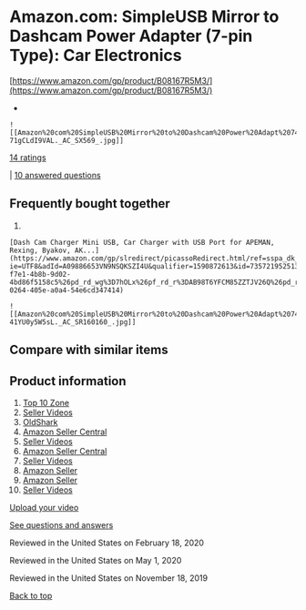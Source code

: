 # Amazon.com: SimpleUSB Mirror to Dashcam Power Adapter (7-pin Type): Car Electronics

[https://www.amazon.com/gp/product/B08167R5M3/](https://www.amazon.com/gp/product/B08167R5M3/)

- 

    ![[Amazon%20com%20SimpleUSB%20Mirror%20to%20Dashcam%20Power%20Adapt%20742757e7108743dcad7aeaa7203812e1 71gCLdI9VAL._AC_SX569_.jpg]]

[14 ratings](https://www.amazon.com/gp/product/B08167R5M3/)

|  [10 answered questions](https://www.amazon.com/gp/product/B08167R5M3/)

## Frequently bought together

1.  

    [Dash Cam Charger Mini USB, Car Charger with USB Port for APEMAN, Rexing, Byakov, AK...](https://www.amazon.com/gp/slredirect/picassoRedirect.html/ref=sspa_dk_detail_2?ie=UTF8&adId=A09886653VN9NSQKSZI4U&qualifier=1590872613&id=7357219525132507&widgetName=sp_detail&url=%2Fdp%2FB07K7MG9CJ%2Fref%3Dsspa_dk_detail_2%3Fpsc%3D1%26pd_rd_i%3DB07K7MG9CJ%26pd_rd_w%3DpzYaB%26pf_rd_p%3D48d372c1-f7e1-4b8b-9d02-4bd86f5158c5%26pd_rd_wg%3D7hOLx%26pf_rd_r%3DAB98T6YFCM85ZZTJV26Q%26pd_rd_r%3D83f19210-0264-405e-a0a4-54e6cd347414)

    ![[Amazon%20com%20SimpleUSB%20Mirror%20to%20Dashcam%20Power%20Adapt%20742757e7108743dcad7aeaa7203812e1 41YU0y5W5sL._AC_SR160160_.jpg]]

## Compare with similar items

## Product information

1. [Top 10 Zone](https://www.amazon.com/vdp/2857617e03de46e8ba334c010c032ddb?ref=dp_vse_rvc_0)
2. [Seller Videos](https://www.amazon.com/vdp/46b7a40a912b4656aaade3f3aaae8e03?ref=dp_vse_rvc_1)
3. [OldShark](https://www.amazon.com/vdp/7872d12540974aa982de22dff66d886c?ref=dp_vse_rvc_2)
4. [Amazon Seller Central](https://www.amazon.com/vdp/9f4879b21cf649488c6800ce46a768a9?ref=dp_vse_rvc_3)
5. [Seller Videos](https://www.amazon.com/vdp/89e6bc5ec2d143e792c2fac9cf83fad3?ref=dp_vse_rvc_4)
6. [Amazon Seller Central](https://www.amazon.com/vdp/ab16bcd28bcc435bb9fe39a3cbd520be?ref=dp_vse_rvc_5)
7. [Seller Videos](https://www.amazon.com/vdp/064e8dcc5b2d42a8b5f2bf922d513f39?ref=dp_vse_rvc_6)
8. [Amazon Seller](https://www.amazon.com/vdp/45f158e133da4b1289ae5e6f7b4d821d?ref=dp_vse_rvc_7)
9. [Amazon Seller](https://www.amazon.com/vdp/92f63434e1df45968fb54ede519f0ee9?ref=dp_vse_rvc_8)
10. [Seller Videos](https://www.amazon.com/vdp/397efd50bab34bfe9132d80260a7c7a7?ref=dp_vse_rvc_9)

[Upload your video](https://www.amazon.com/creatorhub/video/upload?productASIN=B08167R5M3&referringURL=ZHAvQjA4MTY3UjVNMw%3D%3D&ref=RVSW)

[See questions and answers](https://www.amazon.com/ask/questions/asin/B08167R5M3/ref=cm_cd_dp_lla_ql_ll/145-7551107-8426560)

Reviewed in the United States on February 18, 2020

Reviewed in the United States on May 1, 2020

Reviewed in the United States on November 18, 2019

[Back to top](https://www.amazon.com/gp/product/B08167R5M3/)